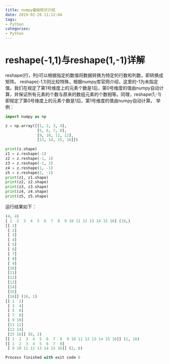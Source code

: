 ```yaml
---
title: numpy基础知识介绍
date: 2019-02-28 11:12:04
tags:
- Python
categories:
- Python
---
```


#  reshape(-1,1)与reshape(1,-1)详解
reshape(行，列)可以根据指定的数值将数据转换为特定的行数和列数，即转换成矩阵。
reshape(-1,1)则比较特殊，根据numpy库官网介绍，这里的-1为未指定值。我们在规定了第1号维度上的元素个数是1后，第0号维度的值由numpy自动计算，并保证所有元素的个数与原来的数组元素的个数相等。同理，reshape(1,-1)即规定了第0号维度上的元素个数是1后，第1号维度的值由numpy自动计算。
举例：
```python
import numpy as np

z = np.array([[1, 2, 3, 4],
              [5, 6, 7, 8],
              [9, 10, 11, 12],
              [13, 14, 15, 16]])

print(z.shape)
z1 = z.reshape(-1)
z2 = z.reshape(-1, 1)
z3 = z.reshape(-1, 2)
z4 = z.reshape(1, -1)
z5 = z.reshape(2, -1)
print(z1, z1.shape)
print(z2, z2.shape)
print(z3, z3.shape)
print(z4, z4.shape)
print(z5, z5.shape)
```
运行结果如下：
```python
(4, 4)
[ 1  2  3  4  5  6  7  8  9 10 11 12 13 14 15 16] (16,)
[[ 1]
 [ 2]
 [ 3]
 [ 4]
 [ 5]
 [ 6]
 [ 7]
 [ 8]
 [ 9]
 [10]
 [11]
 [12]
 [13]
 [14]
 [15]
 [16]] (16, 1)
[[ 1  2]
 [ 3  4]
 [ 5  6]
 [ 7  8]
 [ 9 10]
 [11 12]
 [13 14]
 [15 16]] (8, 2)
[[ 1  2  3  4  5  6  7  8  9 10 11 12 13 14 15 16]] (1, 16)
[[ 1  2  3  4  5  6  7  8]
 [ 9 10 11 12 13 14 15 16]] (2, 8)

Process finished with exit code 0
```
